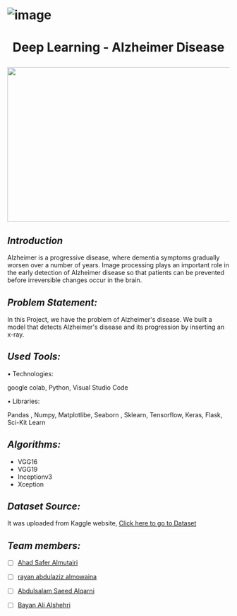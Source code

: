 # ![image](https://user-images.githubusercontent.com/93194522/150690439-c52897f1-3e8c-4d9f-9d04-7fd85c4e6a52.png)

# <p  align="center">  Deep Learning - Alzheimer Disease </p>

 <p align="center" width="100%">
    <img  width="600" height="350" src="https://www.bing.com/th/id/OIP.d2XQMOmG0dLf4Xq24aMhvQHaFC?pid=ImgDet&rs=1">
</p>

## *Introduction*

Alzheimer is a progressive disease, where dementia symptoms gradually worsen
over a number of years. Image processing plays an important role in the early detection of Alzheimer disease so that patients
can be prevented before irreversible changes occur in the brain. 

## *Problem Statement:*

In this Project, we have the problem of Alzheimer's disease. We built
a model that detects Alzheimer's disease and its progression by
inserting an x-ray.


## *Used Tools:*

• Technologies:

google colab, Python, Visual Studio Code

• Libraries:

Pandas , Numpy, Matplotlibe, Seaborn , Sklearn, Tensorflow, Keras, Flask, Sci-Kit Learn 
                 
## *Algorithms:*

 - VGG16
 - VGG19
 - Inceptionv3
 - Xception

## *Dataset Source:*
  It was uploaded from Kaggle website, [Click here to go to Dataset](https://www.kaggle.com/gautamgc75/alzheimer-detect-1/data)
## *Team members:*
 - [ ] [Ahad Safer Almutairi](https://github.com/Ahad1996)

 - [ ] [rayan abdulaziz almowaina](https://github.com/rayanabdulaziz)

 - [ ]  [Abdulsalam Saeed Alqarni](https://github.com/AbdulsalamAlqrni)

 - [ ]  [Bayan Ali Alshehri](https://github.com/bl2022)
